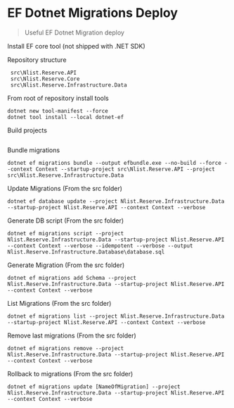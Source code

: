 # EF Dotnet Migrations Deploy

> Useful EF Dotnet Migration deploy 

Install EF core tool (not shipped with .NET SDK)

Repository structure 
```
 src\Nlist.Reserve.API
 src\Nlist.Reserve.Core
 src\Nlist.Reserve.Infrastructure.Data
```

From root of repository install tools 
```
dotnet new tool-manifest --force
dotnet tool install --local dotnet-ef
```

Build projects 
```
```

Bundle migrations
```
dotnet ef migrations bundle --output efbundle.exe --no-build --force --context Context --startup-project src\Nlist.Reserve.API --project src\Nlist.Reserve.Infrastructure.Data
```



Update Migrations (From the src folder)
```
dotnet ef database update --project Nlist.Reserve.Infrastructure.Data --startup-project Nlist.Reserve.API --context Context --verbose
```

Generate DB script (From the src folder)
```
dotnet ef migrations script --project Nlist.Reserve.Infrastructure.Data --startup-project Nlist.Reserve.API --context Context --verbose --idempotent --verbose --output Nlist.Reserve.Infrastructure.Database\database.sql
```

Generate Migration (From the src folder)
```
dotnet ef migrations add Schema --project Nlist.Reserve.Infrastructure.Data --startup-project Nlist.Reserve.API --context Context --verbose
```

List Migrations (From the src folder)
```
dotnet ef migrations list --project Nlist.Reserve.Infrastructure.Data --startup-project Nlist.Reserve.API --context Context --verbose
```

Remove last migrations (From the src folder)
```
dotnet ef migrations remove --project Nlist.Reserve.Infrastructure.Data --startup-project Nlist.Reserve.API --context Context --verbose
```

Rollback to migrations (From the src folder)
```
dotnet ef migrations update [NameOfMigration] --project Nlist.Reserve.Infrastructure.Data --startup-project Nlist.Reserve.API --context Context --verbose
```